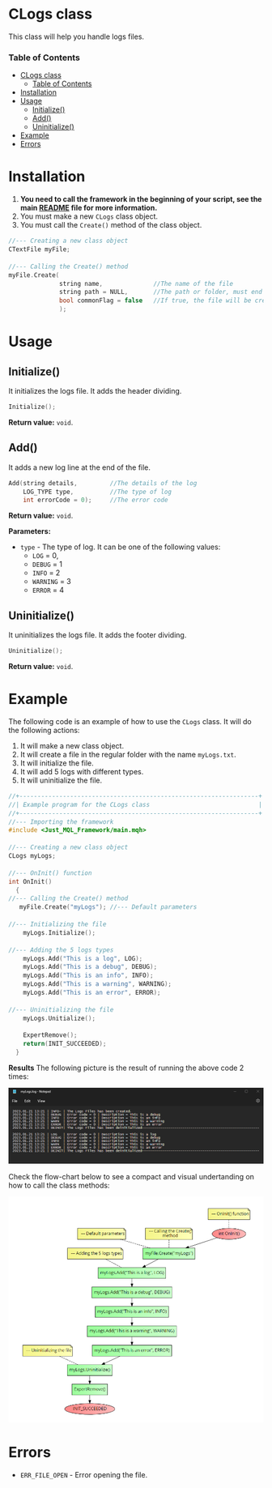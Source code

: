 # CLogs class
This class will help you handle logs files.

### Table of Contents
- [CLogs class](#clogs-class)
    - [Table of Contents](#table-of-contents)
- [Installation](#installation)
- [Usage](#usage)
  - [Initialize()](#initialize)
  - [Add()](#add)
  - [Uninitialize()](#uninitialize)
- [Example](#example)
- [Errors](#errors)

# Installation
1. **You need to call the framework in the beginning of your script, see the main [README](../README.md) file for more information.**
2. You must make a new `CLogs` class object.
3. You must call the `Create()` method of the class object.

```cpp
//--- Creating a new class object
CTextFile myFile;

//--- Calling the Create() method
myFile.Create(
              string name,              //The name of the file
              string path = NULL,       //The path or folder, must end with a backslash
              bool commonFlag = false   //If true, the file will be created in the common folder
              );
```

# Usage
## Initialize()
It initializes the logs file. It adds the header dividing.

```cpp
Initialize();
```

**Return value:** `void`.

## Add()
It adds a new log line at the end of the file.

```cpp
Add(string details,         //The details of the log
    LOG_TYPE type,          //The type of log
    int errorCode = 0);     //The error code
```

**Return value:** `void`.

**Parameters:**
- `type` - The type of log. It can be one of the following values:
  - `LOG` = 0,
  - `DEBUG` = 1
  - `INFO` = 2
  - `WARNING` = 3
  - `ERROR` = 4

## Uninitialize()
It uninitializes the logs file. It adds the footer dividing.

```cpp
Uninitialize();
```

**Return value:** `void`.

# Example
The following code is an example of how to use the `CLogs` class. It will do the following actions:
1. It will make a new class object.
2. It will create a file in the regular folder with the name `myLogs.txt`.
3. It will initialize the file.
4. It will add 5 logs with different types.
5. It will uninitialize the file.

```cpp
//+------------------------------------------------------------------+
//| Example program for the CLogs class                              |
//+------------------------------------------------------------------+
//--- Importing the framework
#include <Just_MQL_Framework/main.mqh>

//--- Creating a new class object
CLogs myLogs;

//--- OnInit() function
int OnInit()
  {
//--- Calling the Create() method
   myFile.Create("myLogs"); //--- Default parameters

//--- Initializing the file
    myLogs.Initialize();

//--- Adding the 5 logs types
    myLogs.Add("This is a log", LOG);
    myLogs.Add("This is a debug", DEBUG);
    myLogs.Add("This is an info", INFO);
    myLogs.Add("This is a warning", WARNING);
    myLogs.Add("This is an error", ERROR);

//--- Uninitializing the file
    myLogs.Unitialize();

    ExpertRemove();
    return(INIT_SUCCEEDED);
  }
```

**Results**
The following picture is the result of running the above code 2 times: <br>

![CLogs class example](res/examples/CLogs.png)

Check the flow-chart below to see a compact and visual undertanding on how to call the class methods:

![CLogs class flow-chart](res/flowcharts/CLogs.png)

# Errors
- `ERR_FILE_OPEN` - Error opening the file.
